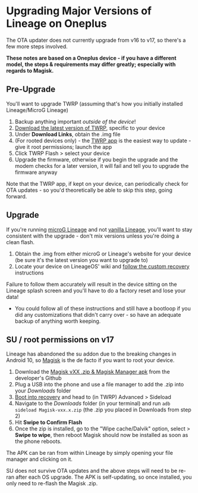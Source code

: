# Upgrading Major Versions of Lineage on Oneplus
The OTA updater does not currently upgrade from v16 to v17, so there's a few more steps involved.

**These notes are based on a Oneplus device - if you have a different model, the steps & requirements may differ greatly; especially with regards to Magisk.**

## Pre-Upgrade
You'll want to upgrade TWRP (assuming that's how you initially installed Lineage/MicroG Lineage)
1. Backup anything important *outside of the device*!
2. [Download the latest version of TWRP](https://twrp.me/Devices/), specific to your device
3. Under **Download Links**, obtain the .img file
4. (For rooted devices only) - the [TWRP app](https://twrp.me/app/) is the easiest way to update - give it root permissions; launch the app
5. Click TWRP Flash > select your device
6. Upgrade the firmware, otherwise if you begin the upgrade and the modem checks for a later version, it will fail and tell you to upgrade the firmware anyway

Note that the TWRP app, if kept on your device, can periodically check for OTA updates - so you'd theoretically be able to skip this step, going forward.

## Upgrade
If you're running [microG Lineage](https://download.lineage.microg.org/) and not [vanilla Lineage](https://download.lineageos.org/), you'll want to stay consistent with the upgrade - don't mix versions unless you're doing a clean flash.
1. Obtain the .img from either microG or Lineage's website for your device (be sure it's the latest version you want to upgrade to)
2. Locate your device on LineageOS' wiki and [follow the custom recovery](https://wiki.lineageos.org/devices/dumpling/install) instructions

Failure to follow them accurately will result in the device sitting on the Lineage splash screen and you'll have to do a factory reset and lose your data!
- You could follow all of these instructions and still have a bootloop if you did any customizations that didn't carry over - so have an adequate backup of anything worth keeping.

## SU / root permissions on v17
Lineage has abandoned the su addon due to the breaking changes in Android 10, so [Magisk](https://www.didgeridoohan.com/magisk/HomePage) is the de facto if you want to root your device.

1. Download the [Magisk vXX .zip & Magisk Manager apk](https://github.com/topjohnwu/Magisk/releases) from the developer's Github
2. Plug a USB into the phone and use a file manager to add the .zip into your *Downloads* folder
3. [Boot into recovery](https://github.com/angela-d/firmware_oneplus/blob/master/boot-into-recovery.md) and head to (in TWRP) Advanced > Sideload
4. Navigate to the *Downloads* folder (in your terminal) and run `adb sideload Magisk-vxx.x.zip` (the .zip you placed in Downloads from step 2)
5. Hit **Swipe to Confirm Flash**
6. Once the zip is installed, go to the "Wipe cache/Dalvik" option, select > **Swipe to wipe**, then reboot
Magisk should now be installed as soon as the phone reboots.

The APK can be ran from within Lineage by simply opening your file manager and clicking on it.

SU does not survive OTA updates and the above steps will need to be re-ran after each OS upgrade.  The APK is self-updating, so once installed, you only need to re-flash the Magisk .zip.
